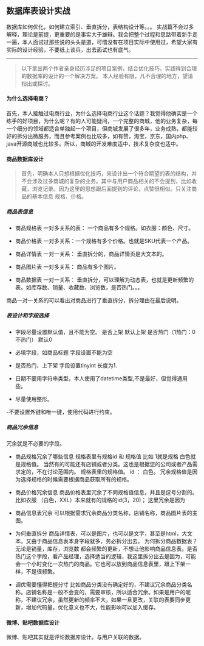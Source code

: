 ## 数据库表设计实战

数据库如何优化，如何建立索引、垂直拆分，表结构设计等。。。 实战篇不会过多解释，理论是前提，更重要的是事实大于雄辩。我会把整个过程和思路带着新手走一遍，本人面试过那些说的头头是道，可惜没有在项目实际中使用过，希望大家有实际的设计经验，不要纸上谈兵，出去面试也有底气。

---
>  以下拿出两个作者亲身经历涉足的项目案例，结合优化技巧，实践得到合理的数据库的设计的一个解决方案。 本人经验有限，凡不合理的地方，望请指出或探讨。

#### 为什么选择电商？

首先，本人接触过电商行业，为什么选择电商行业这个话题？我觉得他确实是一个练手的好项目，为什么呢？有的人可能疑问，一个完整的商城，他的业务复杂，每一个细分的领域都适合单独起一个项目，但商城发展了很多年，业务成熟，都能较好的拆分出微服务，而且参考案例也比较多，如有赞，淘宝，京东，国内php、java开源商城也比较多。所以，商城的开发难度适中，技术复杂度也适中。


#### 商品数据库设计

>  首先，明确本人只想根据优化技巧，来设计出一个符合期望的表的结构，并不会涉及过多商城的复杂的业务。其中与用户商品相关的不会提到，比如收藏，浏览记录。因为这里的思想跟后面提到的评论，点赞很相似。只关注商品的基本信息 规格、价格。

##### 商品表信息

- 商品规格表
一对多关系的表：  一个商品有多个规格。如衣服：颜色、尺寸。

- 商品价格表
一对多关系：一个规格有多个价格。也就是SKU代表一个产品。

- 商品详情表
一对一关系： 垂直拆分的，商品详情页是大文本的。

- 商品图片表
一对多关系： 商品有多个图片。

- 商品数据表
一对一关系： 垂直拆分，可以理解为动态表，也就是更新频繁的表。如库存数、销量、收藏数、浏览数，是否热门。。。

商品一对一关系的可以看出对商品进行了垂直拆分，拆分理由在最后说明。

##### 表设计和字段选择 
- 字段尽量设置默认值，且不能为空。
是否上架 默认上架 是否热门（1热门：0不热门） 默认0

- 必填字段，如商品标题 字段设置不能为空 
- 是否热门、上下架 字段设置tinyint 长度为1.
- 日期不要用字符串类型，本人使用了datetime类型,不是最好，但觉得通用些。
- 尽量使用整形。

-不要设置外键和唯一键，使用代码进行约束。

##### 商品冗余信息  

冗余就是不必要的字段。

- 商品规格冗余了哪些信息
规格表里有规格id 和 规格值 比如 1就是规格 白色就是规格值。 当然有的可能还有店铺或者分类。这也是根据您的公司或者产品需求定的，不在讨论范围内。
规格表里的规格值。 id ： 白色。
冗余规格值是因为选择规格的时候需要根据商品获取所有的规格。

- 商品价格冗余信息
商品价格表里冗余了不同规格值信息，并且是逗号分割的。比如衣服 （白色，XXL）本来就有的规格的id(3，20)；
这里冗余是因为

- 商品信息表冗余
可以根据需求冗余商品分类名称，店铺名称，商品图片表的主图。

- 为何垂直拆分
商品详情表，可以是图片，也可以是文字，甚至是html，大文本。又由于商品信息表本身字段就多，务必拆分出去。
为何拆分商品数据表？无论是销量，库存，浏览数 都会频繁的更新，不想让他影响商品信息表。是否热门这个字段，看产品经理，选择适当的逻辑，我这里拆分出去是因为，可能会一个小时变化一次热门的商品。它也可以放到商品信息表里，跟上下架一样，不是很频繁。

- 调优需要懂得把握分寸
比如商品分类没有确定好的，不建议冗余商品分类名称。店铺名称是一般不会变的，需要审核，所以适合冗余。如果是用户的昵称，不建议冗余，虽然更新的频率不大，如果一旦更改，关联的表要同步更新，增加代码量，优化意义也不大，性能影响可以加入缓存。


#### 微博、贴吧数据库设计

微博、贴吧其实就是评论数据库设计。与用户关联的数据。






 